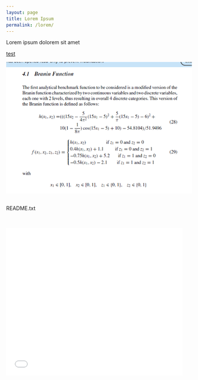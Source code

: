 ```yaml
---
layout: page
title: Lorem Ipsum
permalink: /lorem/
---
```


Lorem ipsum dolorem sit amet

[test](https://github.com/mixed-optimization-benchmark/mixed-optimization-benchmark.github.io/blob/master/generator/cases/b01_prob.py)

<img align="left" src="https://raw.githubusercontent.com/mixed-optimization-benchmark/mixed-optimization-benchmark.github.io/master/Cas%20test/Branin_1.PNG" >

 <p>&nbsp;</p>
<p>README.txt</p>
<p>&nbsp;</p>
<div id="list">
  <p><iframe src="README.txt" frameborder="0" height="400"
      width="95%"></iframe></p>
</div>
